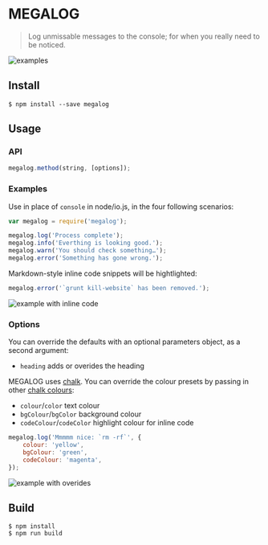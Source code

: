 # MEGALOG

> Log unmissable messages to the console; for when you really need to be noticed.

![examples](https://raw.githubusercontent.com/sndrs/megalog/master/examples/megalogs.png)

## Install

```
$ npm install --save megalog
```

## Usage

### API

```js
megalog.method(string, [options]);
```

### Examples

Use in place of `console` in node/io.js, in the four following scenarios:

```js
var megalog = require('megalog');

megalog.log('Process complete');
megalog.info('Everthing is looking good.');
megalog.warn('You should check something…');
megalog.error('Something has gone wrong.');
```

Markdown-style inline code snippets will be hightlighted:

```js
megalog.error('`grunt kill-website` has been removed.');
```

![example with inline code](https://raw.githubusercontent.com/sndrs/megalog/master/examples/megalog-inlinecode.png)

### Options

You can override the defaults with an optional parameters object, as a second argument:

-   `heading` adds or overides the heading

MEGALOG uses [chalk](https://github.com/sindresorhus/chalk). You can override the colour presets by passing in other [chalk colours](https://github.com/sindresorhus/chalk#colors):

-   `colour`/`color` text colour
-   `bgColour`/`bgColor` background colour
-   `codeColour`/`codeColor` highlight colour for inline code

```js
megalog.log('Mmmmm nice: `rm -rf`', {
    colour: 'yellow',
    bgColour: 'green',
    codeColour: 'magenta',
});
```

![example with overides](https://raw.githubusercontent.com/sndrs/megalog/master/examples/megalog-colours.png)

## Build

```
$ npm install
$ npm run build
```
